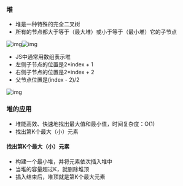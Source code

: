 ### 堆

- 堆是一种特殊的完全二叉树
- 所有的节点都大于等于（最大堆）或小于等于（最小堆）它的子节点

![img](https://cdn.nlark.com/yuque/0/2021/png/263975/1633594513275-24bbacaf-846f-48ce-ad30-3f508ff72abc.png)![img](https://cdn.nlark.com/yuque/0/2021/png/263975/1633594521802-25eb576b-b949-463b-9f50-e6ab1d234b8f.png)

- JS中通常用数组表示堆
- 左侧子节点的位置是2*index + 1
- 右侧子节点的位置是2*index + 2
- 父节点位置是(index - 2)/2

![img](https://cdn.nlark.com/yuque/0/2021/png/263975/1633594598264-71b1bc29-77e1-479c-aac2-dbd8d5044db4.png)

### 堆的应用

- 堆能高效、快速地找出最大值和最小值，时间复杂度：O(1)
- 找出第K个最大（小）元素



#### 找出第K个最大（小）元素

- 构建一个最小堆，并将元素依次插入堆中
- 当堆的容量超过K，就删除堆顶
- 插入结束后，堆顶就是第K个最大元素